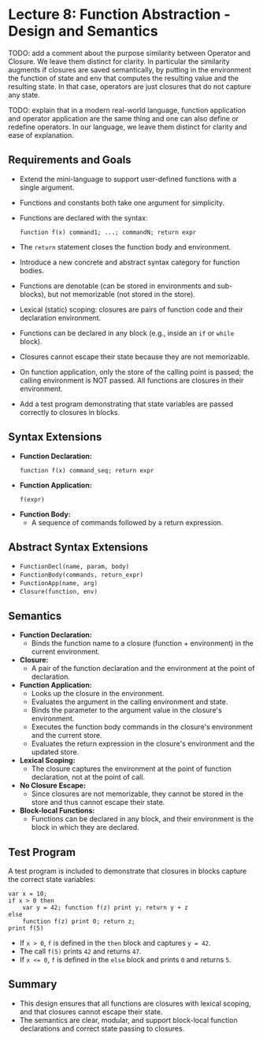 # Lecture 8: Function Abstraction - Design and Semantics

TODO: add a comment about the purpose similarity between Operator and Closure. We leave them distinct for clarity. In particular the similarity augments if closures are saved semantically, by putting in the environment the function of state and env that computes the resulting value and the resulting state. In that case, operators are just closures that do not capture any state.

TODO: explain that in a modern real-world language, function application and operator application are the same thing and one can also define or redefine operators. In our language, we leave them distinct for clarity and ease of explanation.

## Requirements and Goals

- Extend the mini-language to support user-defined functions with a single argument.
- Functions and constants both take one argument for simplicity.
- Functions are declared with the syntax:

  ```
  function f(x) command1; ...; commandN; return expr
  ```

- The `return` statement closes the function body and environment.
- Introduce a new concrete and abstract syntax category for function bodies.
- Functions are denotable (can be stored in environments and sub-blocks), but not memorizable (not stored in the store).
- Lexical (static) scoping: closures are pairs of function code and their declaration environment.
- Functions can be declared in any block (e.g., inside an `if` or `while` block).
- Closures cannot escape their state because they are not memorizable.
- On function application, only the store of the calling point is passed; the calling environment is NOT passed. All functions are closures in their environment.
- Add a test program demonstrating that state variables are passed correctly to closures in blocks.

## Syntax Extensions

- **Function Declaration:**
  ```
  function f(x) command_seq; return expr
  ```
- **Function Application:**
  ```
  f(expr)
  ```
- **Function Body:**
  - A sequence of commands followed by a return expression.

## Abstract Syntax Extensions

- `FunctionDecl(name, param, body)`
- `FunctionBody(commands, return_expr)`
- `FunctionApp(name, arg)`
- `Closure(function, env)`

## Semantics

- **Function Declaration:**
  - Binds the function name to a closure (function + environment) in the current environment.
- **Closure:**
  - A pair of the function declaration and the environment at the point of declaration.
- **Function Application:**
  - Looks up the closure in the environment.
  - Evaluates the argument in the calling environment and state.
  - Binds the parameter to the argument value in the closure's environment.
  - Executes the function body commands in the closure's environment and the current store.
  - Evaluates the return expression in the closure's environment and the updated store.
- **Lexical Scoping:**
  - The closure captures the environment at the point of function declaration, not at the point of call.
- **No Closure Escape:**
  - Since closures are not memorizable, they cannot be stored in the store and thus cannot escape their state.
- **Block-local Functions:**
  - Functions can be declared in any block, and their environment is the block in which they are declared.

## Test Program

A test program is included to demonstrate that closures in blocks capture the correct state variables:

```
var x = 10;
if x > 0 then
    var y = 42; function f(z) print y; return y + z
else
    function f(z) print 0; return z;
print f(5)
```

- If `x > 0`, `f` is defined in the `then` block and captures `y = 42`.
- The call `f(5)` prints `42` and returns `47`.
- If `x <= 0`, `f` is defined in the `else` block and prints `0` and returns `5`.

## Summary

- This design ensures that all functions are closures with lexical scoping, and that closures cannot escape their state.
- The semantics are clear, modular, and support block-local function declarations and correct state passing to closures.
